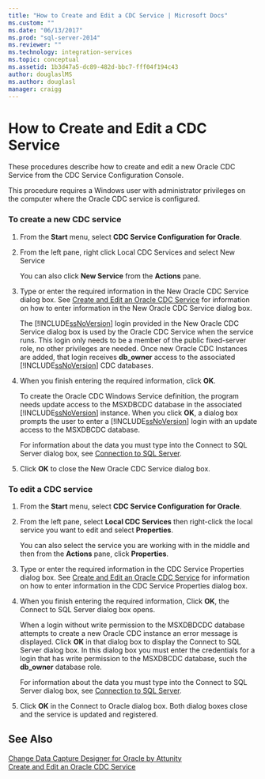 ```yaml
---
title: "How to Create and Edit a CDC Service | Microsoft Docs"
ms.custom: ""
ms.date: "06/13/2017"
ms.prod: "sql-server-2014"
ms.reviewer: ""
ms.technology: integration-services
ms.topic: conceptual
ms.assetid: 1b3d47a5-dc89-482d-bbc7-fff04f194c43
author: douglaslMS
ms.author: douglasl
manager: craigg
---
```

# How to Create and Edit a CDC Service
  These procedures describe how to create and edit a new Oracle CDC Service from the CDC Service Configuration Console.  
  
 This procedure requires a Windows user with administrator privileges on the computer where the Oracle CDC service is configured.  
  
### To create a new CDC service  
  
1.  From the **Start** menu, select **CDC Service Configuration for Oracle**.  
  
2.  From the left pane, right click Local CDC Services and select New Service  
  
     You can also click **New Service** from the **Actions** pane.  
  
3.  Type or enter the required information in the New Oracle CDC Service dialog box. See [Create and Edit an Oracle CDC Service](create-and-edit-an-oracle-cdc-service.md) for information on how to enter information in the New Oracle CDC Service dialog box.  
  
     The [!INCLUDE[ssNoVersion](../../includes/ssnoversion-md.md)] login provided in the New Oracle CDC Service dialog box is used by the Oracle CDC Service when the service runs. This login only needs to be a member of the public fixed-server role, no other privileges are needed. Once new Oracle CDC Instances are added, that login receives **db_owner** access to the associated [!INCLUDE[ssNoVersion](../../includes/ssnoversion-md.md)] CDC databases.  
  
4.  When you finish entering the required information, click **OK**.  
  
     To create the Oracle CDC Windows Service definition, the program needs update access to the MSXDBCDC database in the associated [!INCLUDE[ssNoVersion](../../includes/ssnoversion-md.md)] instance. When you click **OK**, a dialog box prompts the user to enter a [!INCLUDE[ssNoVersion](../../includes/ssnoversion-md.md)] login with an update access to the MSXDBCDC database.  
  
     For information about the data you must type into the Connect to SQL Server dialog box, see [Connection to SQL Server](connection-to-sql-server.md).  
  
5.  Click **OK** to close the New Oracle CDC Service dialog box.  
  
### To edit a CDC service  
  
1.  From the **Start** menu, select **CDC Service Configuration for Oracle**.  
  
2.  From the left pane, select **Local CDC Services** then right-click the local service you want to edit and select **Properties**.  
  
     You can also select the service you are working with in the middle and then from the **Actions** pane, click **Properties**.  
  
3.  Type or enter the required information in the CDC Service Properties dialog box. See [Create and Edit an Oracle CDC Service](create-and-edit-an-oracle-cdc-service.md) for information on how to enter information in the CDC Service Properties dialog box.  
  
4.  When you finish entering the required information, Click **OK**, the Connect to SQL Server dialog box opens.  
  
     When a login without write permission to the MSXDBDCDC database attempts to create a new Oracle CDC instance an error message is displayed. Click **OK** in that dialog box to display the Connect to SQL Server dialog box. In this dialog box you must enter the credentials for a login that has write permission to the MSXDBCDC database, such the **db_owner** database role.  
  
     For information about the data you must type into the Connect to SQL Server dialog box, see [Connection to SQL Server](connection-to-sql-server.md).  
  
5.  Click **OK** in the Connect to Oracle dialog box. Both dialog boxes close and the service is updated and registered.  
  
## See Also  
 [Change Data Capture Designer for Oracle by Attunity](change-data-capture-designer-for-oracle-by-attunity.md)   
 [Create and Edit an Oracle CDC Service](create-and-edit-an-oracle-cdc-service.md)  
  
  
